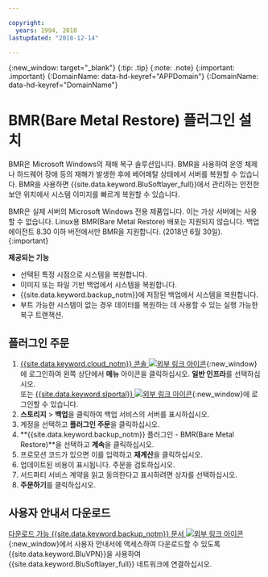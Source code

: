 ```yaml
---

copyright:
  years: 1994, 2018
lastupdated: "2018-12-14"

---
```

{:new_window: target="_blank"}
{:tip: .tip}
{:note: .note}
{:important: .important}
{:DomainName: data-hd-keyref="APPDomain"}
{:DomainName: data-hd-keyref="DomainName"}

# BMR(Bare Metal Restore) 플러그인 설치

BMR은 Microsoft Windows의 재해 복구 솔루션입니다. BMR을 사용하여 운영 체제나 하드웨어 장애 등의 재해가 발생한 후에 베어메탈 상태에서 서버를 복원할 수 있습니다. BMR을 사용하면 {{site.data.keyword.BluSoftlayer_full}}에서 관리하는 안전한 보안 위치에서 시스템 이미지를 빠르게 복원할 수 있습니다.

BMR은 실제 서버의 Microsoft Windows 전용 제품입니다. 이는 가상 서버에는 사용할 수 없습니다. Linux용 BMR(Bare Metal Restore) 배포는 지원되지 않습니다. 백업 에이전트 8.30 이하 버전에서만 BMR을 지원합니다. (2018년 6월 30일).
{:important}

**제공되는 기능**

- 선택된 특정 시점으로 시스템을 복원합니다.
- 이미지 또는 파일 기반 백업에서 시스템을 복원합니다.
- {{site.data.keyword.backup_notm}}에 저장된 백업에서 시스템을 복원합니다.
- 부트 가능한 시스템이 없는 경우 데이터를 복원하는 데 사용할 수 있는 실행 가능한 복구 트랜잭션.

## 플러그인 주문

1. [{{site.data.keyword.cloud_notm}} 콘솔 ![외부 링크 아이콘](../../icons/launch-glyph.svg "외부 링크 아이콘")](https://{DomainName}){:new_window}에 로그인하여 왼쪽 상단에서 **메뉴** 아이콘을 클릭하십시오. **일반 인프라**를 선택하십시오. <br/>
 또는 [{{site.data.keyword.slportal}} ![외부 링크 아이콘](../../icons/launch-glyph.svg "외부 링크 아이콘")](https://control.softlayer.com/){:new_window}에 로그인할 수 있습니다.
2. **스토리지** > **백업**을 클릭하여 백업 서비스의 서버를 표시하십시오.
3. 계정을 선택하고 **플러그인 주문**을 클릭하십시오.
4. **{{site.data.keyword.backup_notm}} 플러그인 - BMR(Bare Metal Restore)**을 선택하고 **계속**을 클릭하십시오.
5. 프로모션 코드가 있으면 이를 입력하고 **재계산**을 클릭하십시오.
6. 업데이트된 비용이 표시됩니다. 주문을 검토하십시오.
7. 서드파티 서비스 계약을 읽고 동의한다고 표시하려면 상자를 선택하십시오.
8. **주문하기**를 클릭하십시오.

## 사용자 안내서 다운로드

[다운로드 가능 {{site.data.keyword.backup_notm}} 문서 ![외부 링크 아이콘](../../icons/launch-glyph.svg "외부 링크 아이콘")](http://downloads.service.softlayer.com/evault/Documentation/){:new_window}에서 사용자 안내서에 액세스하여 다운로드할 수 있도록 {{site.data.keyword.BluVPN}}을 사용하여 {{site.data.keyword.BluSoftlayer_full}} 네트워크에 연결하십시오.
